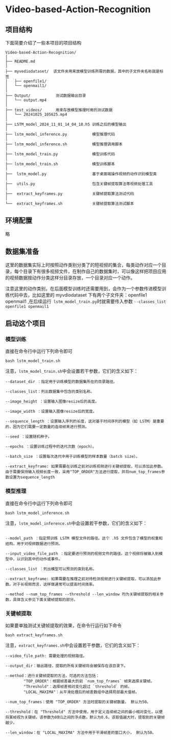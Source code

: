 # Video-based-Action-Recognition

## 项目结构

下面简要介绍了一些本项目的项目结构

```
Video-based-Action-Recognition/
│
├── README.md
│
├── myvediodataset/  该文件夹用来放模型训练所需的数据，其中的子文件夹名称就是标签
│   ├── openfile1/
│   └── openmail1/
│
├── Output/           测试数据输出目录
│   └── output.mp4
│
├── test_videos/      用来存放模型推理时用的测试数据
│   └── 20241025_105625.mp4
│
├── LSTM_model_2024_11_01_14_04_18.h5 训练之后的模型输出
│
├── lstm_model_inference.py           模型推理代码
│
├── lstm_model_inference.sh           模型推理调用脚本
│
├── lstm_model_train.py               模型训练代码
│
├── lstm_model_train.sh               模型训练脚本
│
├──  lstm_model.py                    基于桌面端操作视频的动作识别模型类
│
├──  utils.py                         包含关键帧提取算法等视频处理工具
│
├──  extract_keyframes.py             关键帧提取算法测试代码
│
└──  extract_keyframes.sh             关键帧提取算法测试脚本

```

## 环境配置

略

## 数据集准备

这里的数据集实际上时按照动作类别分类了的短视频的集合，每类动作对应一个目录，每个目录下有很多视频文件，在制作自己的数据集时，可以像这样把项目应用的视频数据按动作分类这样分目录存放，一个目录对应一个动作。

注意这里的动作类别，在后面模型训练时还需要用到，会作为一个参数传进模型训练代码中去，比如这里的 myvdiodataset 下有两个子文件夹：openfile1 openmail1 ,在后续运行` lstm_model_train.py`时就需要传入参数 `--classes_list openfile1 openmail1 `

## 启动这个项目

### 模型训练

直接在命令行中运行下列命令即可

```
bash lstm_model_train.sh
```

注意，`lstm_model_train.sh`中会设置若干参数，它们的含义如下：

```
--dataset_dir ：指定用于训练模型的数据集所在的目录路径。

--classes_list：列出数据集中包含的类别名称。

--image_height ：设置输入图像resize后的高度。

--image_width ：设置输入图像resize后的宽度。

--sequence_length ：设置输入序列的长度，这对基于时间序列的模型（如 LSTM）是重要的，因为它们需要一定数量的连续帧来进行预测。

--seed ：设置随机种子。

--epochs ：设置训练过程中的迭代次数（epoch）。

--batch_size ：设置每次迭代中用于训练模型的样本数量（batch size）。

--extract_keyframe: 如果需要在训练之前对训练视频进行关键帧提取，可以添加此参数。
由于需要保持输入视频长度一致，采用"TOP_ORDER"方法进行提取，并将num_top_frames参数设置为sequence_length
```

### 模型推理

直接在命令行中运行下列命令即可

```
bash lstm_model_inference.sh
```

注意，`lstm_model_inference.sh`中会设置若干参数，它们的含义如下：

```

--model_path ：指定预训练 LSTM 模型文件的路径。这个 .h5 文件包含了模型的权重和结构，用于对视频数据进行预测。

--input_video_file_path ：指定要进行预测的视频文件的路径。这个视频将被输入到模型中，以识别其中的动作或事件。

--classes_list ：列出模型可以预测的类别名称。

--extract_keyframe: 如果需要在推理之前对待检测视频进行关键帧提取，可以添加此参数。对于长视频而言，这样做通常可以提高时间效率。

--method --num_top_frames --threshold --len_window 均为关键帧提取的相关参数，具体含义参见下面关键帧提取的部分。

```

### 关键帧提取

如果要单独测试关键帧提取的效果，在命令行运行如下命令

```
bash extract_keyframes.sh
```
注意，`extract_keyframes.sh`中会设置若干参数，它们的含义如下：

```
--video_file_path: 需要处理的视频路径。

--output_dir：输出路径，提取的所有关键帧将会被保存在该目录下。

--method：进行关键帧提取的方法，可选的方法包括：
        "TOP_ORDER"：根据帧差最大的前 `num_top_frames` 帧来选择关键帧。
        "Threshold"：选择帧差相对变化超过 `threshold` 的帧。
        "LOCAL_MAXIMA"：从平滑处理后的帧差数组中选择局部最大值帧。

--num_top_frames：使用 "TOP_ORDER" 方法时提取的关键帧数量， 默认为50。

--threshold：在 "Threshold" 方法中使用，用于定义连续帧之间的最小相对变化，以便将某帧视为关键帧。该参数为0到1之间的浮点数，默认为0.6，该取值越大时，提取到的关键帧越少。

--len_window：在 "LOCAL_MAXIMA" 方法中用于平滑帧差的窗口大小， 默认为50。
```

